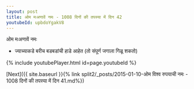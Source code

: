 ```yaml
---
layout: post
title: ओम मःअणावें नमः - 1008 दिनों की तपस्या में दिन 42
youtubeId: upbdoYgakV8
---
```

 
 
 ओम मःअणावें नमः  
 
 -  ज्याच्याकडे बरीच बडबडांची हाडे आहेत (तो संपूर्ण जगाला गिळू शकतो) 
 
  
 
  
 
 
 
 
 
 


{% include youtubePlayer.html id=page.youtubeId %}
 
[Next]({{ site.baseurl }}{% link  split2/_posts/2015-01-10-ओम विश्व रुपयाची नमः - 1008 दिनों की तपस्या में दिन 41.md%})
 
